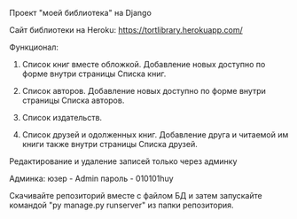 Проект "моей библиотека" на Django

Сайт библиотеки на Heroku: https://tortlibrary.herokuapp.com/

Функционал:

1. Список книг вместе обложкой. Добавление новых доступно по форме внутри страницы Списка книг. 

1. Список авторов. Добавление новых доступно по форме внутри страницы Списка авторов. 

3. Список издательств.

4. Список друзей и одолженных книг. Добавление друга и читаемой им книги также внутри страницы Списка друзей.

Редактирование и удаление записей только через админку

Админка:
юзер - Admin
пароль - 010101huy

Скачивайте репозиторий вместе с файлом БД и затем запускайте командой "py manage.py runserver" из папки репозитория.
